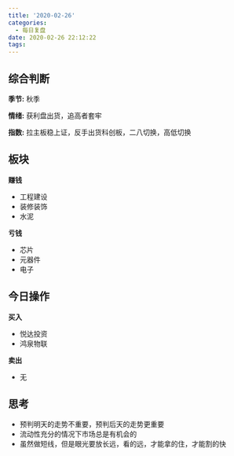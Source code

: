 ```yaml
---
title: '2020-02-26'
categories:
  - 每日复盘
date: 2020-02-26 22:12:22
tags:
---
```

## 综合判断
**季节:** 秋季

**情绪:** 获利盘出货，追高者套牢

**指数:** 拉主板稳上证，反手出货科创板，二八切换，高低切换

## 板块
**赚钱**

- 工程建设
- 装修装饰
- 水泥

**亏钱**

- 芯片
- 元器件
- 电子

## 今日操作
**买入**

- 悦达投资
- 鸿泉物联

**卖出**

- 无

## 思考
- 预判明天的走势不重要，预判后天的走势更重要
- 流动性充分的情况下市场总是有机会的
- 虽然做短线，但是眼光要放长远，看的远，才能拿的住，才能割的快